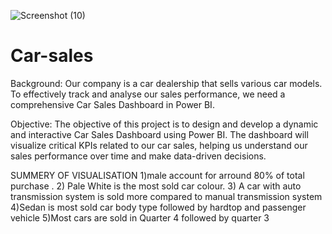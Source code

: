 
![Screenshot (10)](https://github.com/Riteshshinde2/Car-sales/assets/155972900/6de41c90-7a75-4b21-a8d6-0c7bbbb142bc)

# Car-sales
Background: Our company is a car dealership that sells various car models. To effectively track and analyse our sales performance, we need a comprehensive Car Sales Dashboard in Power BI. 


Objective: The objective of this project is to design and develop a dynamic and interactive Car Sales Dashboard using Power BI. The dashboard will visualize critical KPIs related to our car sales, helping us understand our sales performance over time and make data-driven decisions.

SUMMERY OF VISUALISATION
1)male account for arround 80% of total purchase .
2) Pale White is the most sold car colour.
3) A car with auto transmission system is sold more compared to manual transmission system
4)Sedan is most sold car body type followed by hardtop and passenger vehicle
5)Most cars are sold in Quarter 4 followed by quarter 3
